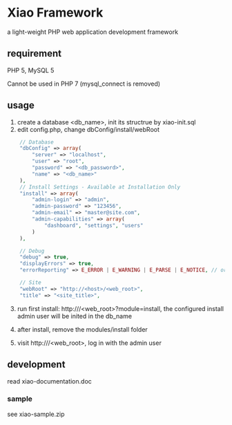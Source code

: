 # Xiao Framework

a light-weight PHP web application development framework

## requirement

PHP 5, MySQL 5

Cannot be used in PHP 7 (mysql_connect is removed)

## usage

1. create a database <db_name>, init its structrue by xiao-init.sql
2. edit config.php, change dbConfig/install/webRoot 
```php
    // Database
    "dbConfig" => array(
        "server" => "localhost",
        "user" => "root",
        "password" => "<db_password>",
        "name" => "<db_name>"
    ),
    // Install Settings - Available at Installation Only
    "install" => array(
        "admin-login" => "admin",
        "admin-password" => "123456",
        "admin-email" => "master@site.com",
        "admin-capabilities" => array(
            "dashboard", "settings", "users"
        )
    ),

    // Debug
    "debug" => true,
    "displayErrors" => true,
    "errorReporting" => E_ERROR | E_WARNING | E_PARSE | E_NOTICE, // or E_ALL

    // Site
    "webRoot" => "http://<host>/<web_root>",
    "title" => "<site_title>",
```
3. run first install: http://<host>/<web_root>?module=install, the configured install admin user will be inited in the db_name

4. after install, remove the modules/install folder 

5. visit http://<host>/<web_root>, log in with the admin user

## development

read xiao-documentation.doc

### sample

see xiao-sample.zip


